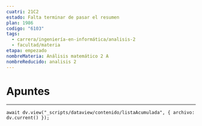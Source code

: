 ```yaml
---
cuatri: 21C2
estado: Falta terminar de pasar el resumen
plan: 1986
codigo: "6103"
tags:
  - carrera/ingeniería-en-informática/analisis-2
  - facultad/materia
etapa: empezado
nombreMateria: Análisis matemático 2 A
nombreReducido: analisis 2
---
```

# Apuntes
---
```dataviewjs
await dv.view("_scripts/dataview/contenido/listaAcumulada", { archivo: dv.current() });
```